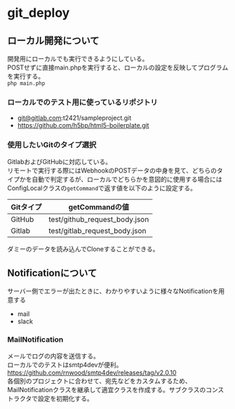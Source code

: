 # git_deploy

## ローカル開発について
開発用にローカルでも実行できるようにしている。  
POSTせずに直接main.phpを実行すると、ローカルの設定を反映してプログラムを実行する。  
`php main.php`  
### ローカルでのテスト用に使っているリポジトリ
+ git@gitlab.com:t2421/sampleproject.git
+ https://github.com/h5bp/html5-boilerplate.git
### 使用したいGitのタイプ選択
GitlabおよびGitHubに対応している。  
リモートで実行する際にはWebhookのPOSTデータの中身を見て、どちらのタイプかを自動で判定するが、ローカルでどちらかを意図的に使用する場合にはConfigLocalクラスの`getCommand`で返す値を以下のように設定する。

|  Gitタイプ  |  getCommandの値  |
| ---- | ---- |
|  GitHub  |  test/github_request_body.json  |
|  Gitlab  |  test/gitlab_request_body.json  |

ダミーのデータを読み込んでCloneすることができる。

## Notificationについて
サーバー側でエラーが出たときに、わかりやすいように様々なNotificationを用意する  
+ mail
+ slack
### MailNotification
メールでログの内容を送信する。  
ローカルでのテストはsmtp4devが便利。  
https://github.com/rnwood/smtp4dev/releases/tag/v2.0.10  
各個別のプロジェクトに合わせて、宛先などをカスタムするため、MailNotificationクラスを継承して適宜クラスを作成する。サブクラスのコンストラクタで設定を初期化する。